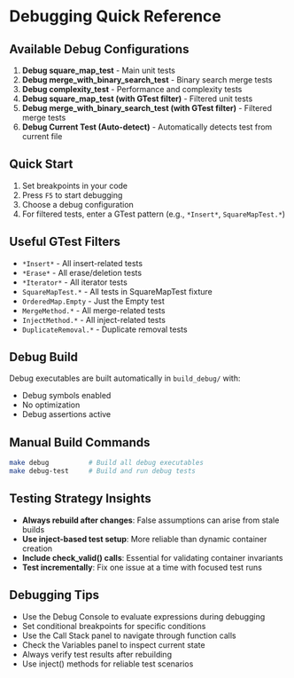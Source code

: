 # Debugging Quick Reference

## Available Debug Configurations

1. **Debug square_map_test** - Main unit tests
2. **Debug merge_with_binary_search_test** - Binary search merge tests
3. **Debug complexity_test** - Performance and complexity tests
4. **Debug square_map_test (with GTest filter)** - Filtered unit tests
5. **Debug merge_with_binary_search_test (with GTest filter)** - Filtered merge tests
6. **Debug Current Test (Auto-detect)** - Automatically detects test from current file

## Quick Start

1. Set breakpoints in your code
2. Press `F5` to start debugging
3. Choose a debug configuration
4. For filtered tests, enter a GTest pattern (e.g., `*Insert*`, `SquareMapTest.*`)

## Useful GTest Filters

- `*Insert*` - All insert-related tests
- `*Erase*` - All erase/deletion tests  
- `*Iterator*` - All iterator tests
- `SquareMapTest.*` - All tests in SquareMapTest fixture
- `OrderedMap.Empty` - Just the Empty test
- `MergeMethod.*` - All merge-related tests
- `InjectMethod.*` - All inject-related tests
- `DuplicateRemoval.*` - Duplicate removal tests

## Debug Build

Debug executables are built automatically in `build_debug/` with:
- Debug symbols enabled
- No optimization
- Debug assertions active

## Manual Build Commands

```bash
make debug          # Build all debug executables
make debug-test     # Build and run debug tests
```

## Testing Strategy Insights

- **Always rebuild after changes**: False assumptions can arise from stale builds
- **Use inject-based test setup**: More reliable than dynamic container creation
- **Include check_valid() calls**: Essential for validating container invariants
- **Test incrementally**: Fix one issue at a time with focused test runs

## Debugging Tips

- Use the Debug Console to evaluate expressions during debugging
- Set conditional breakpoints for specific conditions
- Use the Call Stack panel to navigate through function calls
- Check the Variables panel to inspect current state
- Always verify test results after rebuilding
- Use inject() methods for reliable test scenarios
